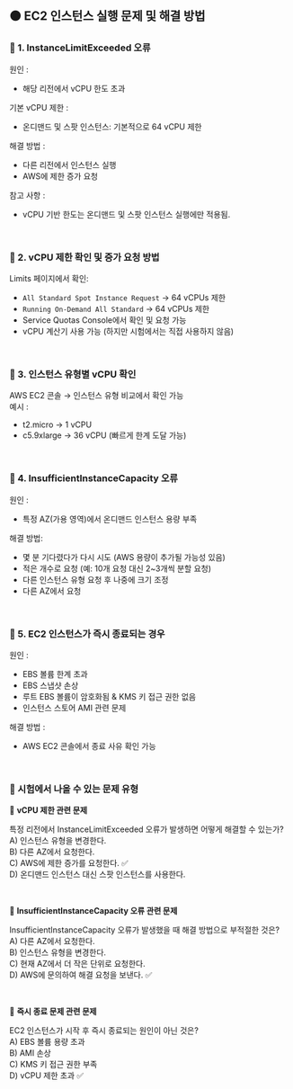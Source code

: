 ## 🟠 EC2 인스턴스 실행 문제 및 해결 방법

### 🔶 1. InstanceLimitExceeded 오류
원인 :
- 해당 리전에서 vCPU 한도 초과  

기본 vCPU 제한 :
- 온디맨드 및 스팟 인스턴스: 기본적으로 64 vCPU 제한
    
해결 방법 :
- 다른 리전에서 인스턴스 실행
- AWS에 제한 증가 요청

참고 사항 :
- vCPU 기반 한도는 온디맨드 및 스팟 인스턴스 실행에만 적용됨.

<br>

### 🔶 2. vCPU 제한 확인 및 증가 요청 방법
Limits 페이지에서 확인:  
- `All Standard Spot Instance Request` → 64 vCPUs 제한  
- `Running On-Demand All Standard` → 64 vCPUs 제한  
- Service Quotas Console에서 확인 및 요청 가능  
- vCPU 계산기 사용 가능 (하지만 시험에서는 직접 사용하지 않음)

<br>

### 🔶 3. 인스턴스 유형별 vCPU 확인
AWS EC2 콘솔 → 인스턴스 유형 비교에서 확인 가능  
예시 :
- t2.micro → 1 vCPU
- c5.9xlarge → 36 vCPU (빠르게 한계 도달 가능)  

<br>

### 🔶 4. InsufficientInstanceCapacity 오류
원인 : 
- 특정 AZ(가용 영역)에서 온디맨드 인스턴스 용량 부족  

해결 방법:
- 몇 분 기다렸다가 다시 시도 (AWS 용량이 추가될 가능성 있음)
- 적은 개수로 요청 (예: 10개 요청 대신 2~3개씩 분할 요청)
- 다른 인스턴스 유형 요청 후 나중에 크기 조정
- 다른 AZ에서 요청

<br>

### 🔶 5. EC2 인스턴스가 즉시 종료되는 경우
원인 :  
- EBS 볼륨 한계 초과
- EBS 스냅샷 손상
- 루트 EBS 볼륨이 암호화됨 & KMS 키 접근 권한 없음
- 인스턴스 스토어 AMI 관련 문제
  
해결 방법 :
- AWS EC2 콘솔에서 종료 사유 확인 가능

<br>

### 🔶 시험에서 나올 수 있는 문제 유형
🔸 **vCPU 제한 관련 문제**

특정 리전에서 InstanceLimitExceeded 오류가 발생하면 어떻게 해결할 수 있는가?  
A) 인스턴스 유형을 변경한다.  
B) 다른 AZ에서 요청한다.  
C) AWS에 제한 증가를 요청한다. ✅  
D) 온디맨드 인스턴스 대신 스팟 인스턴스를 사용한다.  

<br>

🔸 **InsufficientInstanceCapacity 오류 관련 문제**

InsufficientInstanceCapacity 오류가 발생했을 때 해결 방법으로 부적절한 것은?  
A) 다른 AZ에서 요청한다.  
B) 인스턴스 유형을 변경한다.  
C) 현재 AZ에서 더 작은 단위로 요청한다.  
D) AWS에 문의하여 해결 요청을 보낸다. ✅  

<br>

🔸 **즉시 종료 문제 관련 문제**

EC2 인스턴스가 시작 후 즉시 종료되는 원인이 아닌 것은?  
A) EBS 볼륨 용량 초과  
B) AMI 손상  
C) KMS 키 접근 권한 부족  
D) vCPU 제한 초과 ✅  